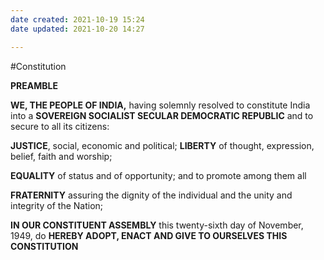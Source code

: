 ```yaml
---
date created: 2021-10-19 15:24
date updated: 2021-10-20 14:27

---
```


#Constitution

**PREAMBLE**

**WE, THE PEOPLE OF INDIA,** having solemnly resolved to constitute India into a **SOVEREIGN SOCIALIST SECULAR DEMOCRATIC REPUBLIC** and to secure to all its citizens:

**JUSTICE**, social, economic and political; **LIBERTY** of thought, expression, belief, faith and worship;

**EQUALITY** of status and of opportunity; and to promote among them all

**FRATERNITY** assuring the dignity of the individual and the unity and integrity of the Nation;

**IN OUR CONSTITUENT ASSEMBLY** this twenty-sixth day of November, 1949, do **HEREBY ADOPT, ENACT AND GIVE TO OURSELVES THIS CONSTITUTION**
